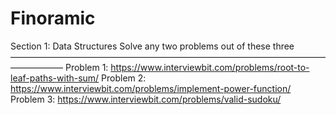 # Finoramic

Section 1: Data Structures 
Solve any two problems out of these three 
—————————————————————————————————————————— 
Problem 1: https://www.interviewbit.com/problems/root-to-leaf-paths-with-sum/ 
Problem 2: https://www.interviewbit.com/problems/implement-power-function/ 
Problem 3: https://www.interviewbit.com/problems/valid-sudoku/
